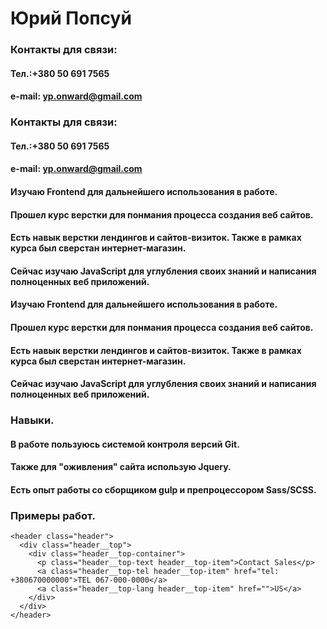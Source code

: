 # Юрий Попсуй

### Контакты для связи: 
#### Тел.:+380 50 691 7565
#### e-mail: yp.onward@gmail.com

### Контакты для связи: 
#### Тел.:+380 50 691 7565
#### e-mail: yp.onward@gmail.com

#### Изучаю Frontend для дальнейшего использования в работе.
#### Прошел курс верстки для понмания процесса создания веб сайтов.
#### Есть навык верстки лендингов и сайтов-визиток. Также в рамках курса был сверстан интернет-магазин.
#### Сейчас изучаю JavaScript для углубления своих знаний и написания полноценных веб приложений.
#### Изучаю Frontend для дальнейшего использования в работе.
#### Прошел курс верстки для понмания процесса создания веб сайтов.
#### Есть навык верстки лендингов и сайтов-визиток. Также в рамках курса был сверстан интернет-магазин.
#### Сейчас изучаю JavaScript для углубления своих знаний и написания полноценных веб приложений.

### Навыки.
#### В работе пользуюсь системой контроля версий Git.
#### Также для "оживления" сайта использую Jquery.
#### Есть опыт работы со сборщиком gulp и препроцессором Sass/SCSS.

### Примеры работ.
  ```
  <header class="header">
    <div class="header__top">
      <div class="header__top-container">
        <p class="header__top-text header__top-item">Contact Sales</p>
        <a class="header__top-tel header__top-item" href="tel: +380670000000">TEL 067-000-0000</a>
        <a class="header__top-lang header__top-item" href="">US</a>
      </div>
    </div>
  </header>
  
  ```
